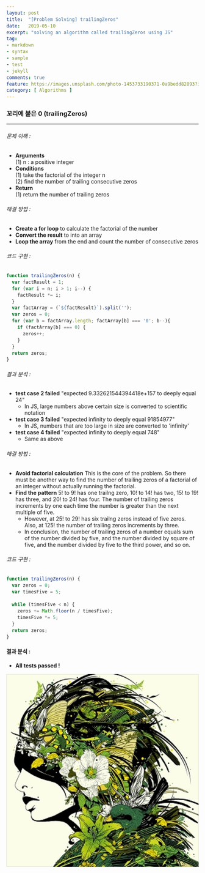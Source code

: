 ```yaml
---
layout: post
title:  "[Problem Solving] trailingZeros"
date:   2019-05-10
excerpt: "solving an algorithm called trailingZeros using JS"
tag:
- markdown 
- syntax
- sample
- test
- jekyll
comments: true
feature: https://images.unsplash.com/photo-1453733190371-0a9bedd82893?ixlib=rb-1.2.1&ixid=eyJhcHBfaWQiOjEyMDd9&auto=format&fit=crop&w=1267&q=80
category: [ Algorithms ]
---
```


### 꼬리에 붙은 0 (trailingZeros)
--- 
###### 문제 이해 :
  * **Arguments**  
  (1) n : a positive integer  
  * **Conditions**  
  (1)  take the factorial of the integer n  
  (2)  find the number of trailing consecutive zeros
  * **Return**  
  (1) return the number of trailing zeros

###### 해결 방법 :  

* **Create a for loop** to calculate the factorial of the number
* **Convert the result** to into an array
* **Loop the array** from the end and count the number of consecutive zeros  

###### 코드 구현 :  
  ```javascript
  function trailingZeros(n) {
    var factResult = 1;
    for (var i = n; i > 1; i--) {
      factResult *= i;
    }
    var factArray = (`${factResult}`).split('');
    var zeros = 0;
    for (var b = factArray.length; factArray[b] === '0'; b--){
      if (factArray[b] === 0) {
        zeros++;
      }
    }
    return zeros;
  }
  ``` 

###### 결과 분석 : 
  * **test case 2 failed** "expected 9.332621544394418e+157 to deeply equal 24"  
    * In JS, large numbers above certain size is converted to scientific notation
  * **test case 3 failed** "expected infinity to deeply equal 91854977"  
    * In JS, numbers that are too large in size are converted to 'infinity'
  * **test case 4 failed** "expected infinity to deeply equal 748"  
    * Same as above
    

###### 해결 방법 : 
  * **Avoid factorial calculation** This is the core of the problem. So there must be another way to find the number of trailing zeros of a factorial of an integer without actually running the factorial.
  * **Find the pattern** 5! to 9! has one trailng zero, 10! to 14! has two, 15! to 19! has three, and 20! to 24! has four. The number of trailing zeros increments by one each time the number is greater than the next multiple of five.
    * However, at 25! to 29! has six trailng zeros instead of five zeros. Also, at 125! the number of trailing zeros increments by three.  
    * In conclusion, the number of trailing zeros of a number equals sum of the number divided by five, and the number divided by square of five, and the number divided by five to the third power, and so on.

###### 코드 구현 : 
```javascript
function trailingZeros(n) {
  var zeros = 0;
  var timesFive = 5;

  while (timesFive < n) {
    zeros += Math.floor(n / timesFive);
    timesFive *= 5;
  }
  return zeros;
}
```
#### 결과 분석 : 

  * **All tests passed !** 

  ![djokawari](/assets/postimg/djokawari.jpg "dj okawari's album art")